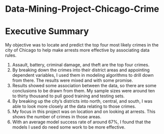 # Data-Mining-Project-Chicago-Crime
# Executive Summary
My objective was to locate and predict the top four most likely crimes in the city of Chicago to help make arrests more effective by associating data rules. 
1. Assault, battery, criminal damage, and theft are the top four crimes.
2. By breaking down the crimes into their district areas and appointing dependent variables, I used them in modeling algorithms to drill down from there. The results were mixed and with some promise. 
3. Results showed some association between the data, so there are some conclusions to be drawn from them. My sample sizes were around ten to thirty thousand to pull good training and testing sets. 
4. By breaking up the city’s districts into north, central, and south, I was able to look more closely at the data relating to those crimes. 
5. My focus in this project was on location and on looking at arrests. This shows the number of crimes in those areas. 
6. With an average model success rate of around 67%, I found that the models I used do need some work to be more effective.
